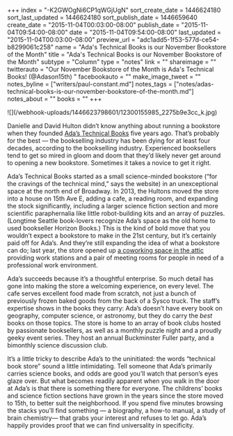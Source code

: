 +++
index = "-K2GWOgNi6CP1qWGjUgN"
sort_create_date = 1446624180
sort_last_updated = 1446624180
sort_publish_date = 1446659640
create_date = "2015-11-04T00:03:00-08:00"
publish_date = "2015-11-04T09:54:00-08:00"
date = "2015-11-04T09:54:00-08:00"
last_updated = "2015-11-04T00:03:00-08:00"
preview_url = "adc1add5-1f53-577d-ce54-b8299061c258"
name = "Ada's Technical Books is our November Bookstore of the Month"
title = "Ada's Technical Books is our November Bookstore of the Month"
subtype = "Column"
type = "notes"
link = ""
shareimage = ""
twitterauto = "Our November Bookstore of the Month is Ada's Technical Books! (@Adason15th) "
facebookauto = ""
make_image_tweet = ""
notes_byline = ["writers/paul-constant.md"]
notes_tags = ["notes/adas-technical-books-is-our-november-bookstore-of-the-month.md"]
notes_about = ""
books = ""
+++
<p class="image">![](/webhook-uploads/1446623798601/12300155985_2275b9e3cc_k.jpg)</p>

Danielle and David Hulton didn’t know anything about running a bookstore when they founded [Ada’s Technical Books](http://www.seattletechnicalbooks.com/) five years ago. That’s probably for the best — the bookselling industry has been dying for at least four decades, according to the bookselling industry. Experienced booksellers tend to get so mired in gloom and doom that they’d likely never get around to opening a new bookstore. Sometimes it takes a novice to get it right.

Ada’s Technical Books started as a small science-minded bookstore (“for the cravings of the technical mind,” says the website) in an unexceptional space at the north end of Broadway. In 2013, the Hultons moved the store into a house on 15th Ave E, adding a cafe, a reading room, and expanding the stock significantly, including a larger science fiction section and more scientific paraphernalia like little robot-building kits and an array of puzzles. (Longtime Seattle book-lovers recognize Ada’s space as the old home to used bookseller Horizon Books.) This is the kind of bold move that you wouldn’t expect a bookstore to make in the 21st century, but it’s certainly paid off for Ada’s. And they’re still expanding the idea of what a bookstore can do; last year, the store opened up [a coworking space in the attic](http://theoffice.adasbooks.com/) providing work stations and a pair of meeting rooms for people in need of a professional work environment. 

Ada’s succeeds because it’s a thoughtful enterprise. So much detail has gone into making the store a welcoming experience, on every level. The cafe serves excellent food made from scratch, not just a bunch of previously frozen baked goods from the back of a Sysco truck. The staff’s expertise shows in the books they carry: Ada’s doesn’t have every book on geography, computer science, or astronomy, but they do carry the *best* books on those topics. The store is home to an array of book clubs hosted by passionate booksellers, as well as a monthly puzzle night and a proudly geeky event series. They host an annual Buckminster Fuller party, and a bimonthly science discussion club.

It’s a little tricky to describe Ada’s to the uninitiated: the words “technical book store” sound a little intimidating. Tell someone that Ada’s primarily carries science books, and odds are good you’ll watch that person’s eyes glaze over. But what becomes readily apparent when you walk in the door at Ada’s is that there is something there for everyone. The childrens’ books and science fiction sections have grown in the years since the store moved to 15th, to better suit the neighborhood. If you spend five minutes browsing the stacks you’ll find something — a biography, a how-to manual, a study of brain chemistry— that grabs your interest and refuses to let go. Ada’s happily provides proof that we can find universality in specificity.  